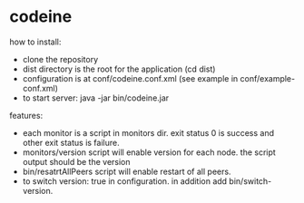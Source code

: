 codeine
====

how to install:
* clone the repository
* dist directory is the root for the application (cd dist)
* configuration is at conf/codeine.conf.xml (see example in conf/example-conf.xml)
* to start server: java -jar bin/codeine.jar


features:
* each monitor is a script in monitors dir. 
exit status 0 is success and other exit status is failure.
* monitors/version script will enable version for each node. 
the script output should be the version
* bin/resatrtAllPeers script will enable restart of all peers.
* to switch version: <switchVersionEnabled>true</switchVersionEnabled> in configuration.
in addition add bin/switch-version.
